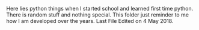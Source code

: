 Here lies python things when I started school and learned first time python. There is random stuff and nothing special. This folder just reminder to me how I am developed over the years. Last File Edited  on 4 May 2018.



